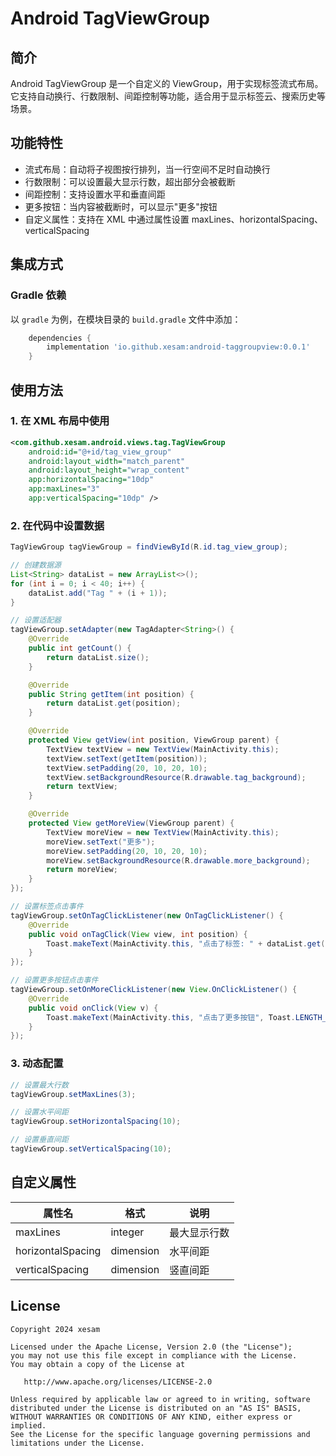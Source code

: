 # Android TagViewGroup

## 简介
Android TagViewGroup 是一个自定义的 ViewGroup，用于实现标签流式布局。它支持自动换行、行数限制、间距控制等功能，适合用于显示标签云、搜索历史等场景。

## 功能特性
- 流式布局：自动将子视图按行排列，当一行空间不足时自动换行
- 行数限制：可以设置最大显示行数，超出部分会被截断
- 间距控制：支持设置水平和垂直间距
- 更多按钮：当内容被截断时，可以显示"更多"按钮
- 自定义属性：支持在 XML 中通过属性设置 maxLines、horizontalSpacing、verticalSpacing

## 集成方式

### Gradle 依赖
以 `gradle` 为例，在模块目录的 `build.gradle` 文件中添加：

```gradle
	dependencies {
        implementation 'io.github.xesam:android-taggroupview:0.0.1'
	}
```

## 使用方法

### 1. 在 XML 布局中使用

```xml
<com.github.xesam.android.views.tag.TagViewGroup
    android:id="@+id/tag_view_group"
    android:layout_width="match_parent"
    android:layout_height="wrap_content"
    app:horizontalSpacing="10dp"
    app:maxLines="3"
    app:verticalSpacing="10dp" />
```

### 2. 在代码中设置数据

```java
TagViewGroup tagViewGroup = findViewById(R.id.tag_view_group);

// 创建数据源
List<String> dataList = new ArrayList<>();
for (int i = 0; i < 40; i++) {
    dataList.add("Tag " + (i + 1));
}

// 设置适配器
tagViewGroup.setAdapter(new TagAdapter<String>() {
    @Override
    public int getCount() {
        return dataList.size();
    }

    @Override
    public String getItem(int position) {
        return dataList.get(position);
    }

    @Override
    protected View getView(int position, ViewGroup parent) {
        TextView textView = new TextView(MainActivity.this);
        textView.setText(getItem(position));
        textView.setPadding(20, 10, 20, 10);
        textView.setBackgroundResource(R.drawable.tag_background);
        return textView;
    }

    @Override
    protected View getMoreView(ViewGroup parent) {
        TextView moreView = new TextView(MainActivity.this);
        moreView.setText("更多");
        moreView.setPadding(20, 10, 20, 10);
        moreView.setBackgroundResource(R.drawable.more_background);
        return moreView;
    }
});

// 设置标签点击事件
tagViewGroup.setOnTagClickListener(new OnTagClickListener() {
    @Override
    public void onTagClick(View view, int position) {
        Toast.makeText(MainActivity.this, "点击了标签: " + dataList.get(position), Toast.LENGTH_SHORT).show();
    }
});

// 设置更多按钮点击事件
tagViewGroup.setOnMoreClickListener(new View.OnClickListener() {
    @Override
    public void onClick(View v) {
        Toast.makeText(MainActivity.this, "点击了更多按钮", Toast.LENGTH_SHORT).show();
    }
});
```

### 3. 动态配置

```java
// 设置最大行数
tagViewGroup.setMaxLines(3);

// 设置水平间距
tagViewGroup.setHorizontalSpacing(10);

// 设置垂直间距
tagViewGroup.setVerticalSpacing(10);
```

## 自定义属性

| 属性名 | 格式 | 说明 |
| --- | --- | --- |
| maxLines | integer | 最大显示行数 |
| horizontalSpacing | dimension | 水平间距 |
| verticalSpacing | dimension | 竖直间距 |

## License

```
Copyright 2024 xesam

Licensed under the Apache License, Version 2.0 (the "License");
you may not use this file except in compliance with the License.
You may obtain a copy of the License at

   http://www.apache.org/licenses/LICENSE-2.0

Unless required by applicable law or agreed to in writing, software
distributed under the License is distributed on an "AS IS" BASIS,
WITHOUT WARRANTIES OR CONDITIONS OF ANY KIND, either express or implied.
See the License for the specific language governing permissions and
limitations under the License.
```